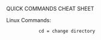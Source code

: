 QUICK COMMANDS CHEAT SHEET

Linux Commands:
                

                cd = change directory

               
  
